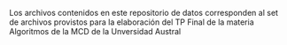Los archivos contenidos en este repositorio de datos corresponden al set de archivos provistos para la elaboración del TP Final de la materia Algoritmos de la MCD de la Unversidad Austral
